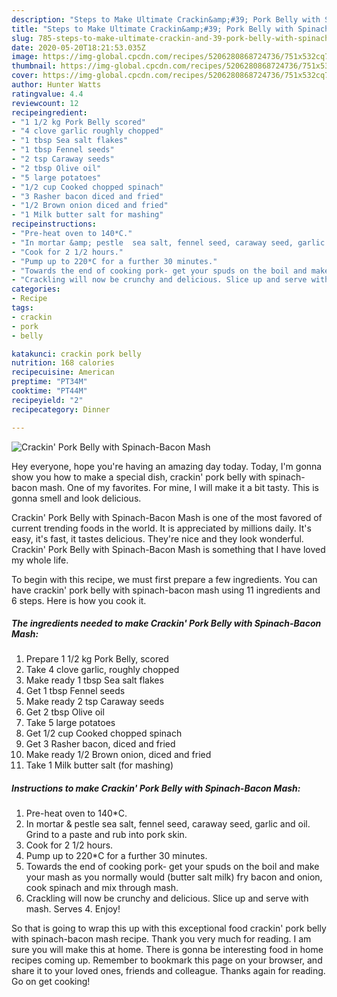 ```yaml
---
description: "Steps to Make Ultimate Crackin&amp;#39; Pork Belly with Spinach-Bacon Mash"
title: "Steps to Make Ultimate Crackin&amp;#39; Pork Belly with Spinach-Bacon Mash"
slug: 785-steps-to-make-ultimate-crackin-and-39-pork-belly-with-spinach-bacon-mash
date: 2020-05-20T18:21:53.035Z
image: https://img-global.cpcdn.com/recipes/5206280868724736/751x532cq70/crackin-pork-belly-with-spinach-bacon-mash-recipe-main-photo.jpg
thumbnail: https://img-global.cpcdn.com/recipes/5206280868724736/751x532cq70/crackin-pork-belly-with-spinach-bacon-mash-recipe-main-photo.jpg
cover: https://img-global.cpcdn.com/recipes/5206280868724736/751x532cq70/crackin-pork-belly-with-spinach-bacon-mash-recipe-main-photo.jpg
author: Hunter Watts
ratingvalue: 4.4
reviewcount: 12
recipeingredient:
- "1 1/2 kg Pork Belly scored"
- "4 clove garlic roughly chopped"
- "1 tbsp Sea salt flakes"
- "1 tbsp Fennel seeds"
- "2 tsp Caraway seeds"
- "2 tbsp Olive oil"
- "5 large potatoes"
- "1/2 cup Cooked chopped spinach"
- "3 Rasher bacon diced and fried"
- "1/2 Brown onion diced and fried"
- "1 Milk butter salt for mashing"
recipeinstructions:
- "Pre-heat oven to 140*C."
- "In mortar &amp; pestle  sea salt, fennel seed, caraway seed, garlic and oil. Grind to a paste and rub into pork skin."
- "Cook for 2 1/2 hours."
- "Pump up to 220*C for a further 30 minutes."
- "Towards the end of cooking pork- get your spuds on the boil and make your mash as you normally would (butter salt milk) fry bacon and onion, cook spinach and mix through mash."
- "Crackling will now be crunchy and delicious. Slice up and serve with mash. Serves 4. Enjoy!"
categories:
- Recipe
tags:
- crackin
- pork
- belly

katakunci: crackin pork belly 
nutrition: 168 calories
recipecuisine: American
preptime: "PT34M"
cooktime: "PT44M"
recipeyield: "2"
recipecategory: Dinner

---
```



![Crackin&#39; Pork Belly with Spinach-Bacon Mash](https://img-global.cpcdn.com/recipes/5206280868724736/751x532cq70/crackin-pork-belly-with-spinach-bacon-mash-recipe-main-photo.jpg)

Hey everyone, hope you're having an amazing day today. Today, I'm gonna show you how to make a special dish, crackin&#39; pork belly with spinach-bacon mash. One of my favorites. For mine, I will make it a bit tasty. This is gonna smell and look delicious.

Crackin&#39; Pork Belly with Spinach-Bacon Mash is one of the most favored of current trending foods in the world. It is appreciated by millions daily. It's easy, it's fast, it tastes delicious. They're nice and they look wonderful. Crackin&#39; Pork Belly with Spinach-Bacon Mash is something that I have loved my whole life.




To begin with this recipe, we must first prepare a few ingredients. You can have crackin&#39; pork belly with spinach-bacon mash using 11 ingredients and 6 steps. Here is how you cook it.

<!--inarticleads1-->

##### The ingredients needed to make Crackin&#39; Pork Belly with Spinach-Bacon Mash:

1. Prepare 1 1/2 kg Pork Belly, scored
1. Take 4 clove garlic, roughly chopped
1. Make ready 1 tbsp Sea salt flakes
1. Get 1 tbsp Fennel seeds
1. Make ready 2 tsp Caraway seeds
1. Get 2 tbsp Olive oil
1. Take 5 large potatoes
1. Get 1/2 cup Cooked chopped spinach
1. Get 3 Rasher bacon, diced and fried
1. Make ready 1/2 Brown onion, diced and fried
1. Take 1 Milk butter salt (for mashing)




<!--inarticleads2-->

##### Instructions to make Crackin&#39; Pork Belly with Spinach-Bacon Mash:

1. Pre-heat oven to 140*C.
1. In mortar &amp; pestle  sea salt, fennel seed, caraway seed, garlic and oil. Grind to a paste and rub into pork skin.
1. Cook for 2 1/2 hours.
1. Pump up to 220*C for a further 30 minutes.
1. Towards the end of cooking pork- get your spuds on the boil and make your mash as you normally would (butter salt milk) fry bacon and onion, cook spinach and mix through mash.
1. Crackling will now be crunchy and delicious. Slice up and serve with mash. Serves 4. Enjoy!




So that is going to wrap this up with this exceptional food crackin&#39; pork belly with spinach-bacon mash recipe. Thank you very much for reading. I am sure you will make this at home. There is gonna be interesting food in home recipes coming up. Remember to bookmark this page on your browser, and share it to your loved ones, friends and colleague. Thanks again for reading. Go on get cooking!
